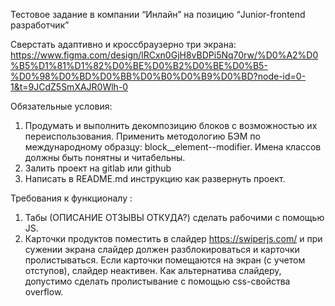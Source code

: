 Тестовое задание в компании “Инлайн” на позицию “Junior-frontend разработчик”

Сверстать адаптивно и кроссбраузерно  три экрана: https://www.figma.com/design/lRCxn0GjH8vBDPi5Nq70rw/%D0%A2%D0%B5%D1%81%D1%82%D0%BE%D0%B2%D0%BE%D0%B5-%D0%98%D0%BD%D0%BB%D0%B0%D0%B9%D0%BD?node-id=0-1&t=9JCdZ5SmXAJR0Wlh-0


Обязательные условия:
1) Продумать и выполнить декомпозицию блоков с возможностью их переиспользования. Применить методологию БЭМ по международному образцу: block__element--modifier. Имена классов должны быть понятны и читабельны.
2) Залить проект на gitlab или github
3) Написать в README.md инструкцию как развернуть проект.

Требования к функционалу :
1) Табы (ОПИСАНИЕ  ОТЗЫВЫ   ОТКУДА?) сделать рабочими с помощью JS.
2) Карточки продуктов поместить в слайдер https://swiperjs.com/ и при сужении экрана слайдер должен разблокироваться и карточки пролистываться.  Если карточки помещаются на экран (с учетом отступов), слайдер неактивен. Как альтернатива слайдеру, допустимо сделать пролистывание с помощью css-свойства overflow.
